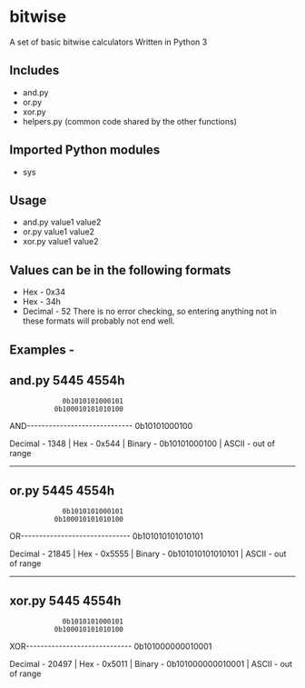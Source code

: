 # bitwise
A set of basic bitwise calculators
Written in Python 3

Includes
--------
 - and.py
 - or.py
 - xor.py
 - helpers.py (common code shared by the other functions)
 
Imported Python modules
-----------------------
  - sys

Usage
-----
 - and.py value1 value2
 - or.py value1 value2
 - xor.py value1 value2
 
Values can be in the following formats
--------------------------------------
 - Hex - 0x34
 - Hex - 34h
 - Decimal - 52
There is no error checking, so entering anything not in these formats will probably not end well.

Examples -
-----------------
and.py 5445 4554h
-----------------

                 0b1010101000101
               0b100010101010100
AND-----------------------------
                   0b10101000100

Decimal - 1348  |        Hex - 0x544    |        Binary - 0b10101000100         |        ASCII - out of range


----------------
or.py 5445 4554h
----------------

                 0b1010101000101
               0b100010101010100
OR------------------------------
               0b101010101010101

Decimal - 21845         |        Hex - 0x5555   |        Binary - 0b101010101010101     |        ASCII - out of range


-----------------
xor.py 5445 4554h
-----------------

                 0b1010101000101
               0b100010101010100
XOR-----------------------------
               0b101000000010001

Decimal - 20497         |        Hex - 0x5011   |        Binary - 0b101000000010001     |        ASCII - out of range
